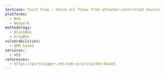 ```yaml
---
testcase: Taint Flow - Check all flows from attacker-controlled sources (URL, web messages, storage) to sensitive DOM or JavaScript sinks. Web (HTTP/HTTPS) service
platforms: 
  - Web
  - Network
methodology: 
  - BlackBox
  - GreyBox
vulnerabilities:
  - DOM based
services:
  - WEB
references:
  - https://portswigger.net/web-security/dom-based
---
```


